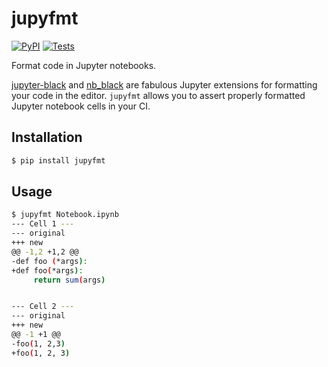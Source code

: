 # jupyfmt

[![PyPI](https://img.shields.io/pypi/v/jupyfmt.svg?style=flat)](https://pypi.python.org/pypi/jupyfmt)
[![Tests](https://github.com/kpj/jupyfmt/workflows/Tests/badge.svg)](https://github.com/kpj/jupyfmt/actions)

Format code in Jupyter notebooks.

[jupyter-black](https://github.com/drillan/jupyter-black) and [nb_black](https://github.com/dnanhkhoa/nb_black) are fabulous Jupyter extensions for formatting your code in the editor.
`jupyfmt` allows you to assert properly formatted Jupyter notebook cells in your CI.


## Installation

```python
$ pip install jupyfmt
```


## Usage

```bash
$ jupyfmt Notebook.ipynb
--- Cell 1 ---
--- original
+++ new
@@ -1,2 +1,2 @@
-def foo (*args):
+def foo(*args):
     return sum(args)


--- Cell 2 ---
--- original
+++ new
@@ -1 +1 @@
-foo(1, 2,3)
+foo(1, 2, 3)
```
